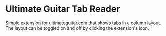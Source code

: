 # Ultimate Guitar Tab Reader

Simple extension for ultimateguitar.com that shows tabs in a column layout. The layout can be toggled on and off by clicking the extension's icon.
